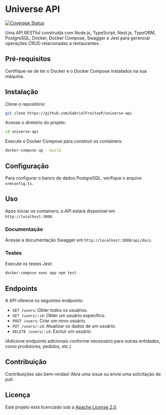 # Universe API

[![Coverage Status](https://coveralls.io/repos/github/GabrielFreitasP/universe-api/badge.svg)](https://coveralls.io/github/GabrielFreitasP/universe-api)

Uma API RESTful construída com Node.js, TypeScript, Nest.js, TypeORM, PostgreSQL, Docker, Docker Compose, Swagger e Jest para gerenciar operações CRUD relacionadas a restaurantes.

## Pré-requisitos

Certifique-se de ter o Docker e o Docker Compose instalados na sua máquina.

## Instalação

Clone o repositório:

```bash
git clone https://github.com/GabrielFreitasP/universe-api
```

Acesse o diretório do projeto:

```bash
cd universe-api
```

Execute o Docker Compose para construir os containers:

```bash
docker-compose up --build
```

## Configuração

Para configurar o banco de dados PostgreSQL, verifique o arquivo `ormconfig.ts`.

## Uso

Após iniciar os containers, a API estará disponível em `http://localhost:3000`.

### Documentação

Acesse a documentação Swagger em `http://localhost:3000/api/docs`.

### Testes

Execute os testes Jest:

```bash
docker-compose exec app npm test
```

## Endpoints

A API oferece os seguintes endpoints:

- `GET /users`: Obter todos os usuários.
- `GET /users/:id`: Obter um usuário específico.
- `POST /users`: Criar um novo usuário.
- `PUT /users/:id`: Atualizar os dados de um usuário.
- `DELETE /users/:id`: Excluir um usuário.

(Adicione endpoints adicionais conforme necessário para outras entidades, como produtores, pedidos, etc.)

## Contribuição

Contribuições são bem-vindas! Abra uma issue ou envie uma solicitação de pull.

## Licença

Este projeto está licenciado sob a [Apache License 2.0](LICENSE).
